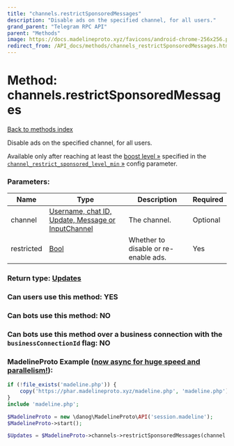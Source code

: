 ```yaml
---
title: "channels.restrictSponsoredMessages"
description: "Disable ads on the specified channel, for all users."
grand_parent: "Telegram RPC API"
parent: "Methods"
image: https://docs.madelineproto.xyz/favicons/android-chrome-256x256.png
redirect_from: /API_docs/methods/channels_restrictSponsoredMessages.html
---
```

# Method: channels.restrictSponsoredMessages
[Back to methods index](index.html)



Disable ads on the specified channel, for all users.

Available only after reaching at least the [boost level »](https://core.telegram.org/api/boost) specified in the [`channel_restrict_sponsored_level_min` »](https://core.telegram.org/api/config#channel-restrict-sponsored-level-min) config parameter.

### Parameters:

| Name     |    Type       | Description | Required |
|----------|---------------|-------------|----------|
|channel|[Username, chat ID, Update, Message or InputChannel](/API_docs/types/InputChannel.html) | The channel. | Optional|
|restricted|[Bool](/API_docs/types/Bool.html) | Whether to disable or re-enable ads. | Yes|


### Return type: [Updates](/API_docs/types/Updates.html)

### Can users use this method: **YES**


### Can bots use this method: **NO**


### Can bots use this method over a business connection with the `businessConnectionId` flag: **NO**


### MadelineProto Example ([now async for huge speed and parallelism!](https://docs.madelineproto.xyz/docs/ASYNC.html)):


```php
if (!file_exists('madeline.php')) {
    copy('https://phar.madelineproto.xyz/madeline.php', 'madeline.php');
}
include 'madeline.php';

$MadelineProto = new \danog\MadelineProto\API('session.madeline');
$MadelineProto->start();

$Updates = $MadelineProto->channels->restrictSponsoredMessages(channel: $InputChannel, restricted: $Bool, );
```

